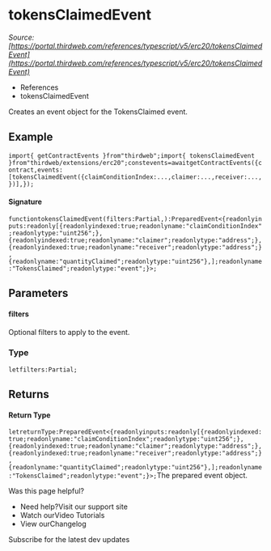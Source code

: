 # tokensClaimedEvent

*Source: [https://portal.thirdweb.com/references/typescript/v5/erc20/tokensClaimedEvent](https://portal.thirdweb.com/references/typescript/v5/erc20/tokensClaimedEvent)*

* References
* tokensClaimedEvent

Creates an event object for the TokensClaimed event.

## Example

`import{ getContractEvents }from"thirdweb";import{ tokensClaimedEvent }from"thirdweb/extensions/erc20";constevents=awaitgetContractEvents({contract,events: [tokensClaimedEvent({claimConditionIndex:...,claimer:...,receiver:...,})],});`
#### Signature

`functiontokensClaimedEvent(filters:Partial,):PreparedEvent<{readonlyinputs:readonly[{readonlyindexed:true;readonlyname:"claimConditionIndex";readonlytype:"uint256";},{readonlyindexed:true;readonlyname:"claimer";readonlytype:"address";},{readonlyindexed:true;readonlyname:"receiver";readonlytype:"address";},{readonlyname:"quantityClaimed";readonlytype:"uint256"},];readonlyname:"TokensClaimed";readonlytype:"event";}>;`
## Parameters

#### filters

Optional filters to apply to the event.

### Type

`letfilters:Partial;`
## Returns

#### Return Type

`letreturnType:PreparedEvent<{readonlyinputs:readonly[{readonlyindexed:true;readonlyname:"claimConditionIndex";readonlytype:"uint256";},{readonlyindexed:true;readonlyname:"claimer";readonlytype:"address";},{readonlyindexed:true;readonlyname:"receiver";readonlytype:"address";},{readonlyname:"quantityClaimed";readonlytype:"uint256"},];readonlyname:"TokensClaimed";readonlytype:"event";}>;`The prepared event object.

Was this page helpful?

* Need help?Visit our support site
* Watch ourVideo Tutorials
* View ourChangelog

Subscribe for the latest dev updates

